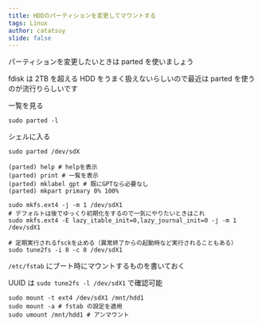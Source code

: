 ```yaml
---
title: HDDのパーティションを変更してマウントする
tags: Linux
author: catatsuy
slide: false
---
```

パーティションを変更したいときは parted を使いましょう

fdisk は 2TB を超える HDD をうまく扱えないらしいので最近は parted を使うのが流行りらしいです

一覧を見る

    sudo parted -l

シェルに入る

    sudo parted /dev/sdX

    (parted) help # helpを表示
    (parted) print # 一覧を表示
    (parted) mklabel gpt # 既にGPTなら必要なし
    (parted) mkpart primary 0% 100%

    sudo mkfs.ext4 -j -m 1 /dev/sdX1
    # デフォルトは後でゆっくり初期化をするので一気にやりたいときはこれ
    sudo mkfs.ext4 -E lazy_itable_init=0,lazy_journal_init=0 -j -m 1 /dev/sdX1

    # 定期実行されるfsckを止める（異常終了からの起動時など実行されることもある）
    sudo tune2fs -i 0 -c 0 /dev/sdX1

`/etc/fstab` にブート時にマウントするものを書いておく

UUID は `sudo tune2fs -l /dev/sdX1` で確認可能

    sudo mount -t ext4 /dev/sdX1 /mnt/hdd1
    sudo mount -a # fstab の設定を適用
    sudo umount /mnt/hdd1 # アンマウント

